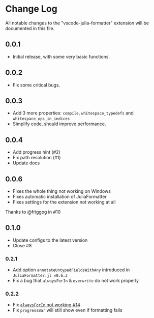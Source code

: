 # Change Log

All notable changes to the "vscode-julia-formatter" extension will be documented in this file.

## 0.0.1

- Initial release, with some very basic functions.

## 0.0.2

- Fix some critical bugs.

## 0.0.3

- Add 3 more properties: `compile`, `whitespace_typedefs` and `whitespace_ops_in_indices`
- Simplify code, should improve performance.

## 0.0.4

- Add progress hint (#2)
- Fix path resolution (#1)
- Update docs

## 0.0.6

- Fixes the whole thing not working on Windows
- Fixes automatic installation of JuliaFormatter
- Fixes settings for the extension not working at all

Thanks to @friggog in #10

## 0.1.0

- Update configs to the latest version
- Close #8

### 0.2.1

- Add option `annotateUntypedFieldsWithAny` introduced in `JuliaFormatter.jl v0.6.3`
- Fix a bug that `alwaysForIn` & `overwrite` do not work properly

### 0.2.2

- Fix [`alwaysForIn` not working #14](https://github.com/singularitti/vscode-julia-formatter/issues/14)
- Fix `progressBar` will still show even if formatting fails
